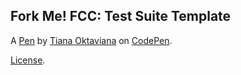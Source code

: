 Fork Me! FCC: Test Suite Template
---------------------------------


A [Pen](https://codepen.io/tianaoktav/pen/abBzKLG) by [Tiana Oktaviana](https://codepen.io/tianaoktav) on [CodePen](https://codepen.io).

[License](https://codepen.io/tianaoktav/pen/abBzKLG/license).